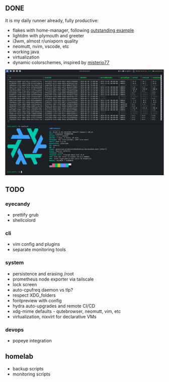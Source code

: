 ## DONE
It is my daily runner already, fully productive:
- flakes with home-manager, following [outstanding example](https://github.com/Misterio77/nix-starter-configs)
- lightdm with plymouth and greeter
- i3wm, almost r/unixporn quality
- neomutt, nvim, vscode, etc
- working java
- virtualization
- dynamic colorschemes, inspired by [misterio77](https://github.com/misterio77/nix-config)

![Screenshot](https://github.com/omdv/nix-config/blob/8cf74c44e5a5b11e70f779128a2a87287c1f2685/screenshot.png)


## TODO

### eyecandy
- prettify grub
- shellcolord

### cli
- vim config and plugins
- separate monitoring tools

### system
- persistence and erasing /root
- prometheus node exporter via tailscale
- lock screen
- auto-cpufreq daemon vs tlp?
- respect XDG_folders
- fontpreview with config
- hydra auto-upgrades and remote CI/CD
- xdg-mime defaults - qutebrowser, neomutt, vim, etc
- virtualization, nixvirt for declarative VMs

### devops
- popeye integration

## homelab
- backup scripts
- monitoring scripts
